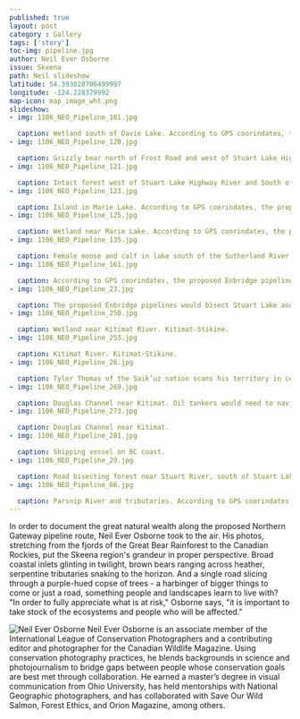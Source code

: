 ```yaml
---
published: true
layout: post
category : Gallery
tags: ['story']
toc-img: pipeline.jpg
author: Neil Ever Osborne
issue: Skeena
path: Neil slideshow
latitude: 54.393028706499997
longitude: -124.228379992
map-icon: map_image_wht.png
slideshow:
- img: 1106_NEO_Pipeline_101.jpg

  caption: Wetland south of Davie Lake. According to GPS coorindates, the proposed Enbridge pipelines would be built one-third of a mile from this location.
- img: 1106_NEO_Pipeline_120.jpg

  caption: Grizzly bear north of Frost Road and west of Stuart Lake Highway. According to GPS coorindates, the proposed Enbridge pipelines would be built less than half a mile from this location.
- img: 1106_NEO_Pipeline_121.jpg

  caption: Intact forest west of Stuart Lake Highway River and South of Frost Road. According to GPS coorindates, the proposed Enbridge pipelines would be built less than three miles from this location.
- img: 1106_NEO_Pipeline_123.jpg

  caption: Island in Marie Lake. According to GPS coorindates, the proposed Enbridge pipelines would be built less than a mile and a half south of this location. 
- img: 1106_NEO_Pipeline_125.jpg

  caption: Wetland near Marie Lake. According to GPS coorindates, the proposed Enbridge pipelines would be built less than a mile and a half south of this location. 
- img: 1106_NEO_Pipeline_135.jpg

  caption: Female moose and calf in lake south of the Sutherland River Provincial Protected Area. According to GPS coorindates, the proposed Enbridge pipelines would be built less than one-third of a mile from this location. 
- img: 1106_NEO_Pipeline_161.jpg

  caption: According to GPS coorindates, the proposed Enbridge pipelines would need to tunnel through portions of the Canadian Rockies near here.
- img: 1106_NEO_Pipeline_23.jpg

  caption: The proposed Enbridge pipelines would bisect Stuart Lake and Stuart River near here.
- img: 1106_NEO_Pipeline_250.jpg

  caption: Wetland near Kitimat River. Kitimat-Stikine.
- img: 1106_NEO_Pipeline_253.jpg

  caption: Kitimat River. Kitimat-Stikine.
- img: 1106_NEO_Pipeline_26.jpg

  caption: Tyler Thomas of the Saik’uz nation scans his territory in central British Columbia, which the pipelines would bisect. The Saik’uz are one of more than 75 First Nation groups to speak out against the project. “Our nations are the wall this pipeline will not break through,” says Larry Nooski, Chief of the Nadleh Whut’en. 
- img: 1106_NEO_Pipeline_269.jpg

  caption: Douglas Channel near Kitimat. Oil tankers would need to navigate these waters to reach the tanker terminal near Kitimat.
- img: 1106_NEO_Pipeline_273.jpg

  caption: Douglas Channel near Kitimat. 
- img: 1106_NEO_Pipeline_281.jpg

  caption: Shipping vessel on BC coast.
- img: 1106_NEO_Pipeline_29.jpg

  caption: Road bisecting forest near Stuart River, south of Stuart Lake. 
- img: 1106_NEO_Pipeline_66.jpg

  caption: Parsnip River and tributaries. According to GPS coorindates, the proposed Enbridge pipelines would be built less than 6 miles north of this location. 
---
```

 In order to document the great natural wealth along the proposed Northern Gateway pipeline route, Neil Ever Osborne took to the air. His photos, stretching from the fjords of the Great Bear Rainforest to the Canadian Rockies, put the Skeena region's grandeur in proper perspective. Broad coastal inlets glinting in twilight, brown bears ranging across heather, serpentine tributaries snaking to the horizon. And a single road slicing through a purple-hued copse of trees - a harbinger of bigger things to come or just a road, something people and landscapes learn to live with? "In order to fully appreciate what is at risk," Osborne says, "it is important to take stock of the ecosystems and people who will be affected."

![Neil Ever Osborne](assets/themes/skeena/img/osborne.jpg)
Neil Ever Osborne is an associate member of the International League of Conservation Photographers and a contributing editor and photographer for the Canadian Wildlife Magazine. Using conservation photography practices, he blends backgrounds in science and photojournalism to bridge gaps between people whose conservation goals are best met through collaboration. He earned a master’s degree in visual communication from Ohio University, has held mentorships with National Geographic photographers, and has collaborated with Save Our Wild Salmon, Forest Ethics, and Orion Magazine, among others. 
